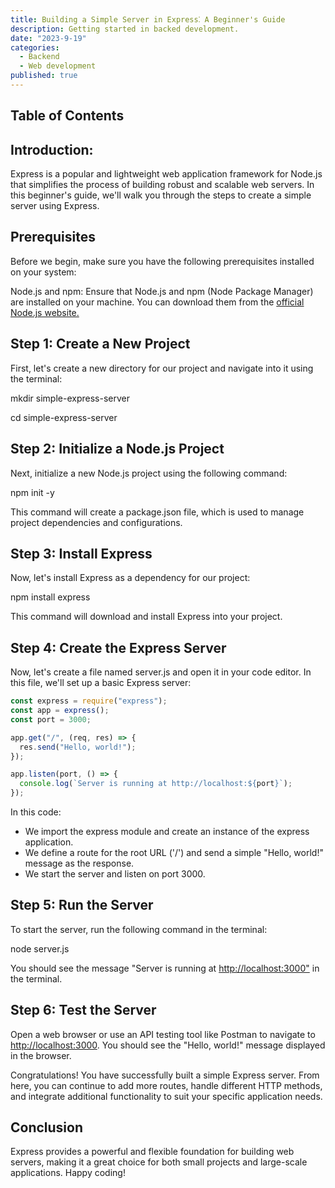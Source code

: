 ```yaml
---
title: Building a Simple Server in Express⁚ A Beginner's Guide
description: Getting started in backed development.
date: "2023-9-19"
categories:
  - Backend
  - Web development
published: true
---
```


## Table of Contents

## Introduction:

Express is a popular and lightweight web application framework for Node.js that simplifies the process of building
robust and scalable web servers. In this beginner's guide, we'll walk you through the steps to create a simple server using Express.

## Prerequisites

Before we begin, make sure you have the following prerequisites installed on your system:

Node.js and npm: Ensure that Node.js and npm (Node Package Manager) are installed on your machine.
You can download them from the <a href="https://nodejs.org/en" target=_blank> official Node.js website.</a>

## Step 1: Create a New Project

First, let's create a new directory for our project and navigate into it using the terminal:

mkdir simple-express-server

cd simple-express-server

## Step 2: Initialize a Node.js Project

Next, initialize a new Node.js project using the following command:

npm init -y

This command will create a package.json file, which is used to manage project dependencies and
configurations.

## Step 3: Install Express

Now, let's install Express as a dependency for our project:

npm install express

This command will download and install Express into your project.

## Step 4: Create the Express Server

Now, let's create a file named server.js and open it in your code editor. In this file, we'll set up a basic Express server:

```ts
const express = require("express");
const app = express();
const port = 3000;

app.get("/", (req, res) => {
  res.send("Hello, world!");
});

app.listen(port, () => {
  console.log(`Server is running at http://localhost:${port}`);
});
```

In this code:

<ul>
<li> We import the express module and create an instance of the express application.</li>
<li> We define a route for the root URL ('/') and send a simple "Hello, world!" message as the response.</li>
<li> We start the server and listen on port 3000.</li>
</ul>

## Step 5: Run the Server

To start the server, run the following command in the terminal:

node server.js

You should see the message "Server is running at <a href="http://localhost:3000" target=_blank>http://localhost:3000"</a> in the terminal.

## Step 6: Test the Server

Open a web browser or use an API testing tool like Postman to navigate to <a href="http://localhost:3000" target=_blank>http://localhost:3000</a>. You should see the "Hello, world!" message displayed in the browser.

Congratulations! You have successfully built a simple Express server. From here, you can continue to add more routes, handle different HTTP methods, and integrate additional functionality to suit your specific application needs.

## Conclusion

Express provides a powerful and flexible foundation for building web servers, making it a great choice for both small projects and large-scale applications. Happy coding!

